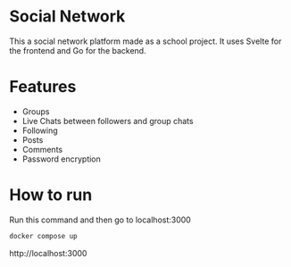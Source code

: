 # Social Network
This a social network platform made as a school project.
It uses Svelte for the frontend and Go for the backend.

# Features 
   - Groups
   - Live Chats between followers and group chats
   - Following
   - Posts
   - Comments
   - Password encryption

# How to run

Run this command and then go to localhost:3000

```bash
docker compose up
```

http://localhost:3000

